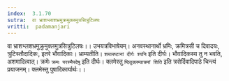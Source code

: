 ```yaml
---
index:  3.1.70
sutra:  वा भ्राशभ्लाशभ्रमुक्रमुक्लमुत्रसित्रुटिलषः
vritti:  padamanjari
---
```


वा भ्राशभ्लशभ्रमुक्रुमुक्लमुत्रसित्रुटिलषः।। उभयत्रविभाषेयम्। अनवस्थानार्थो भ्रमिः, क्रमित्रसी च दिवादयः, त्रुटिस्तौदादिकः, इतरे भौवादिकाः। भ्राम्यतीति। `शमामष्टानां दीर्गः श्यनि` इति दीर्घः। भौवादिकस्य तु न भवति, अशमादित्वात्। क्रमेः `क्रमः परस्मैपदेषु` इति दीर्घः। क्लमेस्तु `ष्ठिवुक्लम्वाचमां शिति` इति त्रसेर्दिवादिपाठे चिन्त्यं प्रयाजनम्। क्लमेस्तु पुषादिकार्यार्थः।।
